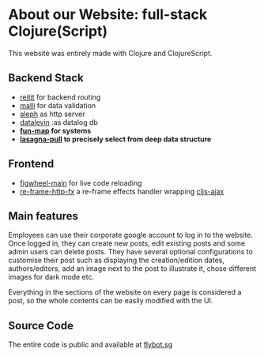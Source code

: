 # About our Website: full-stack Clojure(Script)

This website was entirely made with Clojure and ClojureScript.

## Backend Stack

- [reitit](https://github.com/metosin/reitit) for backend routing
- [malli](https://github.com/metosin/malli) for data validation
- [aleph](https://github.com/clj-commons/aleph) as http server
- [datalevin](https://github.com/juji-io/datalevin) :as datalog db
- **[fun-map](https://github.com/robertluo/fun-map) for systems**
- **[lasagna-pull](https://github.com/flybot-sg/lasagna-pull) to precisely select from deep data structure**

## Frontend

- [figwheel-main](https://github.com/bhauman/figwheel-main) for live code reloading
- [re-frame-http-fx](https://github.com/day8/re-frame-http-fx) a re-frame effects handler wrapping [cljs-ajax](https://github.com/JulianBirch/cljs-ajax)

## Main features

Employees can use their corporate google account to log in to the website. Once logged in, they can create new posts, edit existing posts and some admin users can delete posts. They have several optional configurations to customise their post such as displaying the creation/edition dates, authors/editors, add an image next to the post to illustrate it, chose different images for dark mode etc.

Everything in the sections of the website on every page is considered a post, so the whole contents can be easily modified with the UI.

## Source Code

The entire code is public and available at [flybot.sg](https://github.com/skydread1/flybot.sg)